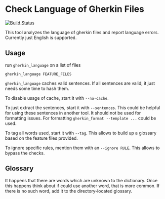 Check Language of Gherkin Files
===============================

[![Build Status](https://travis-ci.org/funkwerk/gherkin_language.svg)](https://travis-ci.org/funkwerk/gherkin_language)

This tool analyzes the language of gherkin files and report language errors.
Currently just English is supported.

Usage
-----

run `gherkin_language` on a list of files

    gherkin_language FEATURE_FILES

`gherkin_language` caches valid sentences. If all sentences are valid, it just needs some time to hash them.

To disable usage of cache, start it with `--no-cache`.

To just extract the sentences, start it with `--sentences`. This could be helpful for using these sentences in another tool. It should not be used for formatting issues. For formatting `gherkin_format --template ...` could be used.

To tag all words used, start it with `--tag`. This allows to build up a glossary based on the feature files provided.

To ignore specific rules, mention them with an `--ignore RULE`. This allows to bypass the checks.


Glossary
--------

It happens that there are words which are unknown to the dictionary.
Once this happens think about if could use another word, that is more common. If there is no such word, add it to the directory-located glossary.
